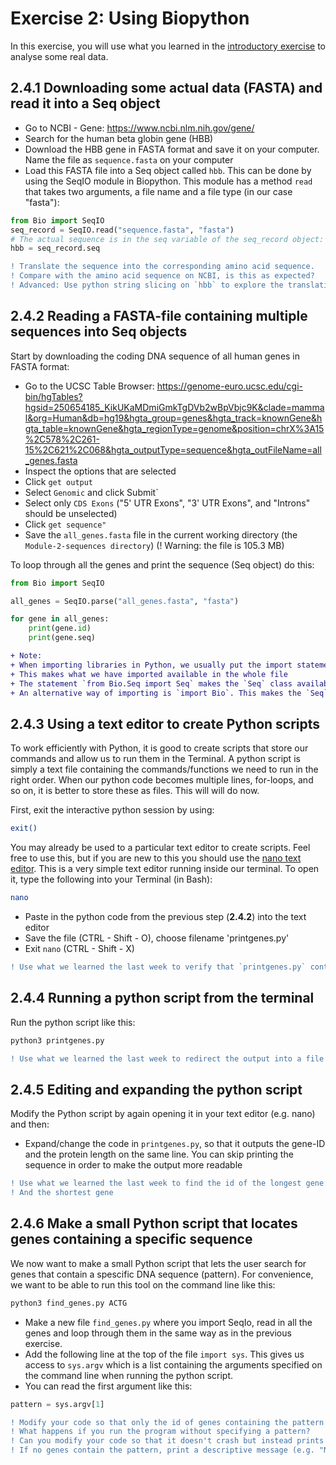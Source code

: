 # Exercise 2: Using Biopython

In this exercise, you will use what you learned in the [introductory exercise](Exercise1.md) to analyse some real data.

## 2.4.1 Downloading some actual data (FASTA) and read it into a Seq object
- Go to NCBI - Gene: https://www.ncbi.nlm.nih.gov/gene/
- Search for the human beta globin gene (HBB)
- Download the HBB gene in FASTA format and save it on your computer. Name the file as `sequence.fasta` on your computer
- Load this FASTA file into a Seq object called `hbb`. This can be done by using the SeqIO module in Biopython. This module has a method `read` that takes two arguments, a file name and a file type (in our case "fasta"):
```python
from Bio import SeqIO
seq_record = SeqIO.read("sequence.fasta", "fasta")
# The actual sequence is in the seq variable of the seq_record object:
hbb = seq_record.seq
```
```diff
! Translate the sequence into the corresponding amino acid sequence. 
! Compare with the amino acid sequence on NCBI, is this as expected?
! Advanced: Use python string slicing on `hbb` to explore the translation further
```
## 2.4.2 Reading a FASTA-file containing multiple sequences into Seq objects

Start by downloading the coding DNA sequence of all human genes in FASTA format:

- Go to the UCSC Table Browser: https://genome-euro.ucsc.edu/cgi-bin/hgTables?hgsid=250654185_KikUKaMDmiGmkTgDVb2wBpVbjc9K&clade=mammal&org=Human&db=hg19&hgta_group=genes&hgta_track=knownGene&hgta_table=knownGene&hgta_regionType=genome&position=chrX%3A15%2C578%2C261-15%2C621%2C068&hgta_outputType=sequence&hgta_outFileName=all_genes.fasta
- Inspect the options that are selected
- Click `get output`
- Select `Genomic` and click Submit`
- Select only `CDS Exons` ("5' UTR Exons", "3' UTR Exons", and "Introns" should be unselected)
- Click `get sequence"`
- Save the `all_genes.fasta` file in the current working directory (the `Module-2-sequences directory`) (! Warning: the file is 105.3 MB)

To loop through all the genes and print the sequence (Seq object) do this:

```python
from Bio import SeqIO

all_genes = SeqIO.parse("all_genes.fasta", "fasta")

for gene in all_genes:
    print(gene.id)
    print(gene.seq)
```

```diff
+ Note:
+ When importing libraries in Python, we usually put the import statement at the top of the file. 
+ This makes what we have imported available in the whole file
+ The statement `from Bio.Seq import Seq` makes the `Seq` class available to us. 
+ An alternative way of importing is `import Bio`. This makes the `Seq`-class available through `Bio.Seq`.
```

## 2.4.3 Using a text editor to create Python scripts
To work efficiently with Python, it is good to create scripts that store our commands and allow us to run them in the Terminal. A python script is simply a text file containing the commands/functions we need to run in the right order. When our python code becomes multiple lines, for-loops, and so on, it is better to store these as files. This will will do now.

First, exit the interactive python session by using:
```bash
exit()
```

You may already be used to a particular text editor to create scripts. Feel free to use this, but if you are new to this you should use the [nano text editor](https://www.howtogeek.com/howto/42980/the-beginners-guide-to-nano-the-linux-command-line-text-editor/). This is a very simple text editor running inside our terminal.
To open it, type the following into your Terminal (in Bash):
```bash
nano
```
- Paste in the python code from the previous step (**2.4.2**) into the text editor
- Save the file (CTRL - Shift - O), choose filename 'printgenes.py'
- Exit `nano` (CTRL - Shift - X)

```diff
! Use what we learned the last week to verify that `printgenes.py` contains the python script
```
## 2.4.4 Running a python script from the terminal

Run the python script like this:
```python
python3 printgenes.py
```

```diff
! Use what we learned the last week to redirect the output into a file called `genes.txt`
```

## 2.4.5 Editing and expanding the python script
Modify the Python script by again opening it in your text editor (e.g. nano) and then:
- Expand/change the code in `printgenes.py`, so that it outputs the gene-ID and the protein length on the same line. You can skip printing the sequence in order to make the output more readable

```diff
! Use what we learned the last week to find the id of the longest gene
! And the shortest gene
```

## 2.4.6 Make a small Python script that locates genes containing a specific sequence
We now want to make a small Python script that lets the user search for genes that contain a spescific DNA sequence (pattern). For convenience, we want to be able to run this tool on the command line like this:

```bash
python3 find_genes.py ACTG
```

- Make a new file `find_genes.py`  where you import SeqIo, read in all the genes and loop through them in the same way as in the previous exercise.
- Add the following line at the top of the file `import sys`. This gives us access to `sys.argv` which is a list containing the arguments specified on the command line when running the python script.
- You can read the first argument like this:
```python
pattern = sys.argv[1]
```

```diff
! Modify your code so that only the id of genes containing the pattern specified by the user are printed
! What happens if you run the program without specifying a pattern? 
! Can you modify your code so that it doesn't crash but instead prints an error message to the user?
! If no genes contain the pattern, print a descriptive message (e.g. "No genes found")
```
